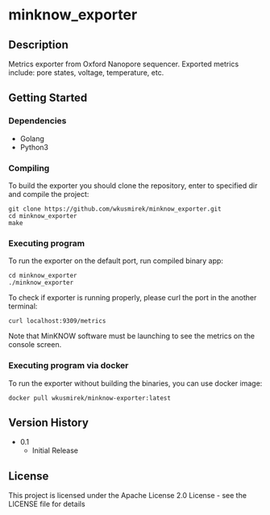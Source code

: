 # minknow_exporter

## Description

Metrics exporter from Oxford Nanopore sequencer. Exported metrics include: pore states, voltage, temperature, etc.

## Getting Started

### Dependencies

* Golang
* Python3

### Compiling

To build the exporter you should clone the repository, enter to specified dir and compile the project:
```
git clone https://github.com/wkusmirek/minknow_exporter.git
cd minknow_exporter
make
```

### Executing program

To run the exporter on the default port, run compiled binary app:
```
cd minknow_exporter
./minknow_exporter
```
To check if exporter is running properly, please curl the port in the another terminal:
```
curl localhost:9309/metrics
```
Note that MinKNOW software must be launching to see the metrics on the console screen.

### Executing program via docker

To run the exporter without building the binaries, you can use docker image:
```
docker pull wkusmirek/minknow-exporter:latest
```

## Version History

* 0.1
    * Initial Release

## License

This project is licensed under the Apache License 2.0 License - see the LICENSE file for details
